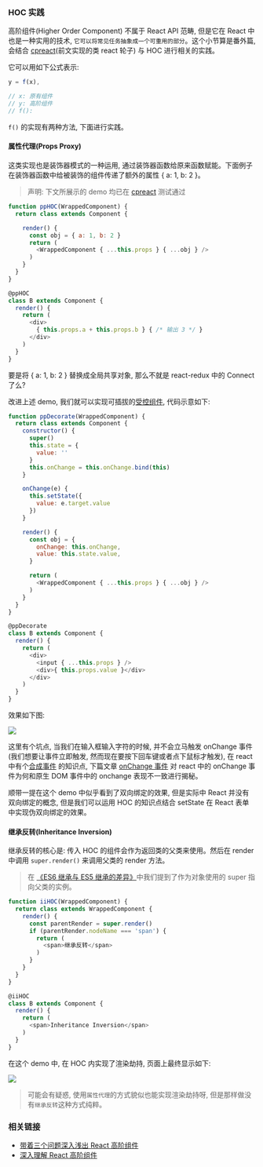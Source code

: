 ### HOC 实践

高阶组件(Higher Order Component) 不属于 React API 范畴, 但是它在 React 中也是一种实用的技术, `它可以将常见任务抽象成一个可重用的部分`。这个小节算是番外篇, 会结合 [cpreact](https://github.com/MuYunyun/cpreact)(前文实现的类 react 轮子) 与 HOC 进行相关的实践。

它可以用如下公式表示:

```js
y = f(x),

// x: 原有组件
// y: 高阶组件
// f():
```

`f()` 的实现有两种方法, 下面进行实践。

#### 属性代理(Props Proxy)

这类实现也是装饰器模式的一种运用, 通过装饰器函数给原来函数赋能。下面例子在装饰器函数中给被装饰的组件传递了额外的属性 { a: 1, b: 2 }。

> 声明: 下文所展示的 demo 均已在 [cpreact](https://github.com/MuYunyun/cpreact) 测试通过

```js
function ppHOC(WrappedComponent) {
  return class extends Component {

    render() {
      const obj = { a: 1, b: 2 }
      return (
        <WrappedComponent { ...this.props } { ...obj } />
      )
    }
  }
}

@ppHOC
class B extends Component {
  render() {
    return (
      <div>
        { this.props.a + this.props.b } { /* 输出 3 */ }
      </div>
    )
  }
}
```

要是将 { a: 1, b: 2 } 替换成全局共享对象, 那么不就是 react-redux 中的 Connect 了么?

改进上述 demo, 我们就可以实现可插拔的[受控组件](https://reactjs.org/docs/forms.html#controlled-components), 代码示意如下:

```js
function ppDecorate(WrappedComponent) {
  return class extends Component {
    constructor() {
      super()
      this.state = {
        value: ''
      }
      this.onChange = this.onChange.bind(this)
    }

    onChange(e) {
      this.setState({
        value: e.target.value
      })
    }

    render() {
      const obj = {
        onChange: this.onChange,
        value: this.state.value,
      }

      return (
        <WrappedComponent { ...this.props } { ...obj } />
      )
    }
  }
}

@ppDecorate
class B extends Component {
  render() {
    return (
      <div>
        <input { ...this.props } />
        <div>{ this.props.value }</div>
      </div>
    )
  }
}
```

效果如下图:

![](http://with.muyunyun.cn/hoc%E6%8E%A2%E7%B4%A2%E4%B9%8B%E5%8F%97%E6%8E%A7%E7%BB%84%E4%BB%B6.gif)

这里有个坑点, 当我们在输入框输入字符的时候, 并不会立马触发 onChange 事件(我们想要让事件立即触发, 然而现在要按下回车键或者点下鼠标才触发), 在 react 中有个[合成事件](https://reactjs.org/docs/events.html) 的知识点, 下篇文章 [onChange 事件](https://github.com/MuYunyun/blog/blob/master/从0到1实现React/9.onChange事件的那点事.md) 对 react 中的 onChange 事件为何和原生 DOM 事件中的 onchange 表现不一致进行揭秘。

顺带一提在这个 demo 中似乎看到了双向绑定的效果, 但是实际中 React 并没有双向绑定的概念, 但是我们可以运用 HOC 的知识点结合 setState 在 React 表单中实现伪双向绑定的效果。

#### 继承反转(Inheritance Inversion)

继承反转的核心是: 传入 HOC 的组件会作为返回类的父类来使用。然后在 render 中调用 `super.render()` 来调用父类的 render 方法。

> 在 [《ES6 继承与 ES5 继承的差异》](https://github.com/MuYunyun/blog/blob/master/BasicSkill/readES6/继承.md#作为对象调用的-super)中我们提到了作为对象使用的 super 指向父类的实例。

```js
function iiHOC(WrappedComponent) {
  return class extends WrappedComponent {
    render() {
      const parentRender = super.render()
      if (parentRender.nodeName === 'span') {
        return (
          <span>继承反转</span>
        )
      }
    }
  }
}

@iiHOC
class B extends Component {
  render() {
    return (
      <span>Inheritance Inversion</span>
    )
  }
}
```

在这个 demo 中, 在 HOC 内实现了渲染劫持, 页面上最终显示如下:

![](http://with.muyunyun.cn/e7dbedcefd9a61dcd12fbcff89dc19ef.jpg-200)

> 可能会有疑惑, 使用`属性代理`的方式貌似也能实现渲染劫持呀, 但是那样做没有`继承反转`这种方式纯粹。

### 相关链接

* [带着三个问题深入浅出 React 高阶组件](https://juejin.im/post/59818a485188255694568ff2)
* [深入理解 React 高阶组件](https://zhuanlan.zhihu.com/p/24776678?refer=FrontendMagazine)